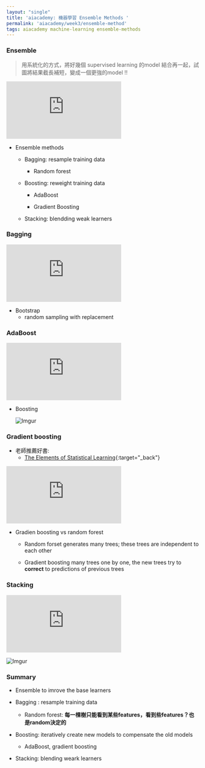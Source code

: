 ```yaml
---
layout: "single"
title: 'aiacademy: 機器學習 Ensemble Methods '
permalink: 'aiacademy/week3/ensemble-method'
tags: aiacademy machine-learning ensemble-methods
---
```



### Ensemble 

> 用系統化的方式，將好幾個 supervised learning 的model 結合再一起，試圖將結果截長補短，變成一個更強的model !!

<iframe src="https://www.youtube.com/embed/HvJsTAQ4mXY" frameborder="0" allow="accelerometer; autoplay; encrypted-media; gyroscope; picture-in-picture" allowfullscreen></iframe>

- Ensemble methods 

   - Bagging: resample training data
      
      - Random forest

   - Boosting: reweight training data

      - AdaBoost

      - Gradient Boosting


   - Stacking: blendding weak learners


### Bagging

<iframe src="https://www.youtube.com/embed/tkYoWXHf1Ok" frameborder="0" allow="accelerometer; autoplay; encrypted-media; gyroscope; picture-in-picture" allowfullscreen></iframe>

- Bootstrap
   - random sampling with replacement 


### AdaBoost

<iframe src="https://www.youtube.com/embed/G5sSqvOr7QA" frameborder="0" allow="accelerometer; autoplay; encrypted-media; gyroscope; picture-in-picture" allowfullscreen></iframe>

- Boosting

   ![Imgur](https://i.imgur.com/pEMLwKp.gif)


### Gradient boosting

- 老師推薦好書:
   - [The Elements of Statistical Learning](https://www.amazon.com/Elements-Statistical-Learning-Prediction-Statistics/dp/0387848576/ref=sr_1_1?qid=1565404502&refinements=p_lbr_one_browse-bin%3AJ.+H.+Friedman&s=books&sr=1-1){:target="_back"}

<iframe src="https://www.youtube.com/embed/sEvvfD84Qyk" frameborder="0" allow="accelerometer; autoplay; encrypted-media; gyroscope; picture-in-picture" allowfullscreen></iframe>



- Gradien boosting vs random forest 

   - Random forset generates many trees; these trees are independent to each other 

   - Gradient boosting many trees one by one, the new trees try to __correct__ to predictions of previous trees

### Stacking 


<iframe src="https://www.youtube.com/embed/cw09YM6T2KQ" frameborder="0" allow="accelerometer; autoplay; encrypted-media; gyroscope; picture-in-picture" allowfullscreen></iframe>

![Imgur](https://i.imgur.com/mMN2ZJE.gif)


### Summary

- Ensemble to imrove the base learners 

- Bagging : resample training data 

   - Random forest: __每一棵樹只能看到某些features，看到些features？也是random決定的__


- Boosting: iteratively create new models to compensate the old models

   - AdaBoost, gradient boosting 


- Stacking: blending weark learners